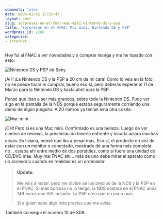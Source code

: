 ```yaml
---
comments: false
date: 2005-02-02 15:56:47
layout: post
slug: sorpresas-en-el-fnac-mac-mini-nintendo-ds-y-psp
title: 'Sorpresas en el FNAC: Mac mini, Nintendo DS y PSP'
wordpress_id: 2269
categories:
- Internet
---
```


Hoy fui al FNAC a ver novedades y a comprar manga y me he topado con esto:





![Nintendo DS y PSP de Sony](http://www.minid.net/images/nin-ds-psp-fnac.png)





¡AH! ¡La Nintendo DS y la PSP a 20 cm de mi cara! Como lo veis en la foto, no se puede tocar ni comprar, bueno eso sí, pero deberás esperar al 11 de Marzo para la Nintendo DS y hasta abril para la PSP.





Pensé que iban a ser más grandes, sobre todo la Nintendo DS. Pude ver algo en la pantalla de la NDS porque estaba seguramente corriendo una demo de algún jueguito. A 20 metros ya tenían esta otra cosita:





![Mac mini](http://www.minid.net/images/mac-mini-fnac.png)





¡OH! Pero si es una Mac mini. Confirmado es una belleza. Luego de ver cientos de reviews, la presentación tenerla enfrente y tocarla aclara muchas cosas. Es liviana, pensé que iba a pesar más. Eso sí, el producto en vez de estar con un monitor o conectado, mostrado de una forma más completa no… estaba ahí entre medio de dos portátiles, como si fuera una unidad de CD/DVD más. Muy mal FNAC ahí… más de uno debe mirar el aparato como un accesorio cuando en realidad es un ordenador.





> #### Update:
> 
> Me váis a matar, pero me olvidé de los precios de la NDS y la PSP en el FNAC. Si más borroso no lo tengo, la NDS costará en el FNAC unos 149 euros con IVA incluído. La PSP creo que un poco más.
> 
> Si alguien sabe algo más preciso que me avise.





También conseguí el número 10 de SDK.




 
